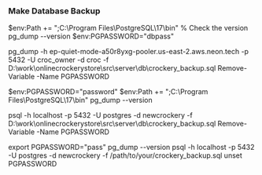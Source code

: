 ### Make Database Backup

 <!-- ⚠️⚠️⚠️ In Powershell **(administrator)** ⚠️⚠️⚠️ -->

$env:Path += ";C:\Program Files\PostgreSQL\17\bin" % Check the version
pg_dump --version
$env:PGPASSWORD="dbpass"

 <!-- pg_dump -h <hostname> -p <port> -U <username> -d <database_name> -f <output_file.sql> -->

pg_dump -h ep-quiet-mode-a50r8yxg-pooler.us-east-2.aws.neon.tech -p 5432 -U croc_owner -d croc -f D:\work\onlinecrockerystore\src\server\db\crockery_backup.sql
Remove-Variable -Name PGPASSWORD

<!-- ⚠️⚠️⚠️ In Ubuntu this pg_dump is same as above -->

<!-- ⚠️⚠️⚠️ import dump ⚠️⚠️⚠️ -->

$env:PGPASSWORD="password"
$env:Path += ";C:\Program Files\PostgreSQL\17\bin"
pg_dump --version

<!-- change the owner to postgres in file before executing below command -->

psql -h localhost -p 5432 -U postgres -d newcrockery -f D:\work\onlinecrockerystore\src\server\db\crockery_backup.sql
Remove-Variable -Name PGPASSWORD

<!-- for ubuntu -->
<!-- psql -h localhost -p 5432 -U <username> -d <database> -f </path/to/your/crockery_backup.sql> -->

export PGPASSWORD="pass"
pg_dump --version
psql -h localhost -p 5432 -U postgres -d newcrockery -f /path/to/your/crockery_backup.sql
unset PGPASSWORD
